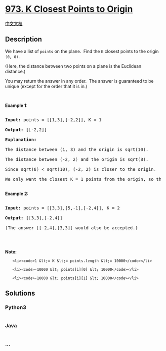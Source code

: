 # [973. K Closest Points to Origin](https://leetcode.com/problems/k-closest-points-to-origin)

[中文文档](/solution/0900-0999/0973.K%20Closest%20Points%20to%20Origin/README.md)

## Description
<p>We have a list of <code>points</code>&nbsp;on the plane.&nbsp; Find the <code>K</code> closest points to the origin <code>(0, 0)</code>.</p>



<p>(Here, the distance between two points on a plane is the Euclidean distance.)</p>



<p>You may return the answer in any order.&nbsp; The&nbsp;answer is guaranteed to be unique (except for the order that it is in.)</p>



<p>&nbsp;</p>



<div>

<p><strong>Example 1:</strong></p>



<pre>

<strong>Input: </strong>points = <span id="example-input-1-1">[[1,3],[-2,2]]</span>, K = <span id="example-input-1-2">1</span>

<strong>Output: </strong><span id="example-output-1">[[-2,2]]</span>

<strong>Explanation: </strong>

The distance between (1, 3) and the origin is sqrt(10).

The distance between (-2, 2) and the origin is sqrt(8).

Since sqrt(8) &lt; sqrt(10), (-2, 2) is closer to the origin.

We only want the closest K = 1 points from the origin, so the answer is just [[-2,2]].

</pre>



<div>

<p><strong>Example 2:</strong></p>



<pre>

<strong>Input: </strong>points = <span id="example-input-2-1">[[3,3],[5,-1],[-2,4]]</span>, K = <span id="example-input-2-2">2</span>

<strong>Output: </strong><span id="example-output-2">[[3,3],[-2,4]]</span>

(The answer [[-2,4],[3,3]] would also be accepted.)

</pre>



<p>&nbsp;</p>



<p><strong>Note:</strong></p>



<ol>

	<li><code>1 &lt;= K &lt;= points.length &lt;= 10000</code></li>

	<li><code>-10000 &lt; points[i][0] &lt; 10000</code></li>

	<li><code>-10000 &lt; points[i][1] &lt; 10000</code></li>

</ol>

</div>

</div>


## Solutions


<!-- tabs:start -->

### **Python3**

```python

```

### **Java**

```java

```

### **...**
```

```

<!-- tabs:end -->